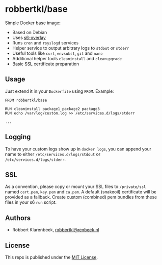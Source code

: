 # robbertkl/base

Simple Docker base image:

* Based on Debian
* Uses [s6-overlay](https://github.com/just-containers/s6-overlay)
* Runs `cron` and `rsyslogd` services
* Helper service to output arbitrary logs to `stdout` or `stderr`
* Useful tools like `curl`, `envsubst`, `git` and `nano`
* Additional helper tools `cleaninstall` and `cleanupgrade`
* Basic SSL certificate preparation

## Usage

Just extend it in your `Dockerfile` using `FROM`. Example:

```
FROM robbertkl/base

RUN cleaninstall package1 package2 package3
RUN echo /var/log/custom.log >> /etc/services.d/logs/stderr

...
```

## Logging

To have your custom logs show up in `docker logs`, you can append your name to either `/etc/services.d/logs/stdout` or `/etc/services.d/logs/stderr`.

## SSL

As a convention, please copy or mount your SSL files to `/private/ssl` named `cert.pem`, `key.pem` and `ca.pem`. A default (snakeoil) certificate will be provided as a fallback. Create custom (combined) pem bundles from these files in your s6 `run` script.

## Authors

* Robbert Klarenbeek, <robbertkl@renbeek.nl>

## License

This repo is published under the [MIT License](http://www.opensource.org/licenses/mit-license.php).
